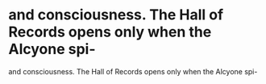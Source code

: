# and consciousness. The Hall of Records opens only when the Alcyone spi-

and consciousness. The Hall of Records opens only when the Alcyone spi-